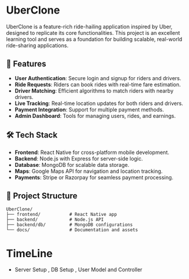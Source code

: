 # UberClone  

UberClone is a feature-rich ride-hailing application inspired by Uber, designed to replicate its core functionalities. This project is an excellent learning tool and serves as a foundation for building scalable, real-world ride-sharing applications.  

## 🚀 Features  
- **User Authentication**: Secure login and signup for riders and drivers.  
- **Ride Requests**: Riders can book rides with real-time fare estimation.  
- **Driver Matching**: Efficient algorithms to match riders with nearby drivers.  
- **Live Tracking**: Real-time location updates for both riders and drivers.  
- **Payment Integration**: Support for multiple payment methods.  
- **Admin Dashboard**: Tools for managing users, rides, and earnings.  

## 🛠️ Tech Stack  
- **Frontend**: React Native for cross-platform mobile development.  
- **Backend**: Node.js with Express for server-side logic.  
- **Database**: MongoDB for scalable data storage.  
- **Maps**: Google Maps API for navigation and location tracking.  
- **Payments**: Stripe or Razorpay for seamless payment processing.  

## 📂 Project Structure  
```
UberClone/
├── frontend/           # React Native app
├── backend/            # Node.js API
├── backend/db/         # MongoDB configurations
└── docs/               # Documentation and assets
```
# TimeLine
-   Server Setup , DB Setup , User Model and Controller   
